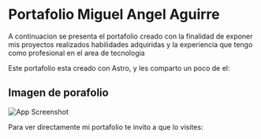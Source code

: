 
# Portafolio Miguel Angel Aguirre

A continuacion se presenta el portafolio creado con la finalidad de exponer mis proyectos realizados habilidades adquiridas y la experiencia que tengo como profesional en el area de tecnologia


Este portafolio esta creado con Astro, y les comparto un poco de el:


## Imagen de porafolio

![App Screenshot](CapturaDePantalla.png)


Para ver directamente mi portafolio te invito a que lo visites: 


